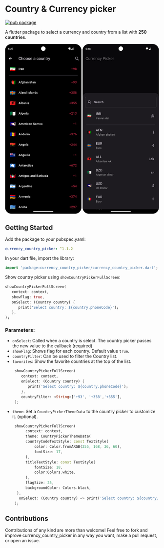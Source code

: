 # Country & Currency picker

[![pub package](https://img.shields.io/pub/v/currency_country_picker.svg)](https://pub.dev/packages/currency_country_picker)

A flutter package to select a currency and country from a list with **250 countries**.

<p align="center">
  <img src="https://raw.githubusercontent.com/Ehsan-Abaci/currency_country_picker/master/assets/country-screen.png" width="250"/>
  <img src="https://raw.githubusercontent.com/Ehsan-Abaci/currency_country_picker/master/assets/currency-bottomsheet.png" width="250"/>
</p>

## Getting Started

Add the package to your pubspec.yaml:

 ```yaml
 currency_country_picker: ^1.1.2
 ```

In your dart file, import the library:

 ```Dart
 import 'package:currency_country_picker/currency_country_picker.dart';
 ``` 
Show country picker using `showCountryPickerFullScreen`:
```Dart
showCountryPickerFullScreen(
   context: context,
   showFlag: true,
   onSelect: (Country country) {
      print('Select country: ${country.phoneCode}');
   },
);
```

### Parameters:
* `onSelect`: Called when a country is select. The country picker passes the new value to the callback (required)
* `showFlag`: Shows flag for each country. Default value `true`.
* `countryFilter`: Can be used to filter the Country list.
* `favorites`: Show the favorite countries at the top of the list.
  ```Dart
   showCountryPickerFullScreen(
      context: context,
      onSelect: (Country country) {
         print('Select country: ${country.phoneCode}');
      },
      countryFilter: <String>['+93', '+358','+355'],
   );
  ``` 
* `theme`: Set a `CountryPickerThemeData` to the country picker to customize it. (optional).
  ```Dart
   showCountryPickerFullScreen(
        context: context,
        theme: CountryPickerThemeData(
        countryCodeTextStyle: const TextStyle(
            color: Color.fromARGB(255, 168, 36, 60),
            fontSize: 17,
        ),
        titleTextStyle: const TextStyle(
            fontSize: 18,
            color:Colors.white,
        ),
        flagSize: 25,
        backgroundColor: Colors.black,
    ),
     onSelect: (Country country) => print('Select country: ${country.phoneCode}'),
   );
  ``` 
## Contributions
Contributions of any kind are more than welcome! Feel free to fork and improve currency_country_picker in any way you want, make a pull request, or open an issue.
